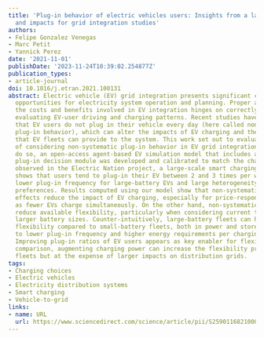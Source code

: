 ```yaml
---
title: 'Plug-in behavior of electric vehicles users: Insights from a large-scale trial
  and impacts for grid integration studies'
authors:
- Felipe Gonzalez Venegas
- Marc Petit
- Yannick Perez
date: '2021-11-01'
publishDate: '2023-11-24T10:39:02.254877Z'
publication_types:
- article-journal
doi: 10.1016/j.etran.2021.100131
abstract: Electric vehicle (EV) grid integration presents significant challenges and
  opportunities for electricity system operation and planning. Proper assessment of
  the costs and benefits involved in EV integration hinges on correctly modeling and
  evaluating EV-user driving and charging patterns. Recent studies have evidenced
  that EV users do not plug in their vehicle every day (here called non-systematic
  plug-in behavior), which can alter the impacts of EV charging and the flexibility
  that EV fleets can provide to the system. This work set out to evaluate the effect
  of considering non-systematic plug-in behavior in EV grid integration studies. To
  do so, an open-access agent-based EV simulation model that includes a probabilistic
  plug-in decision module was developed and calibrated to match the charging behavior
  observed in the Electric Nation project, a large-scale smart charging trial. Analysis
  shows that users tend to plug-in their EV between 2 and 3 times per week, with a
  lower plug-in frequency for large-battery EVs and large heterogeneity in user charging
  preferences. Results computed using our model show that non-systematic plug-in behavior
  effects reduce the impact of EV charging, especially for price-responsive charging,
  as fewer EVs charge simultaneously. On the other hand, non-systematic plug-in can
  reduce available flexibility, particularly when considering current trends towards
  larger battery sizes. Counter-intuitively, large-battery fleets can have reduced
  flexibility compared to small-battery fleets, both in power and stored energy, due
  to lower plug-in frequency and higher energy requirements per charging session.
  Improving plug-in ratios of EV users appears as key enabler for flexibility. In
  comparison, augmenting charging power can increase the flexibility provided by EV
  fleets but at the expense of larger impacts on distribution grids.
tags:
- Charging choices
- Electric vehicles
- Electricity distribution systems
- Smart charging
- Vehicle-to-grid
links:
- name: URL
  url: https://www.sciencedirect.com/science/article/pii/S2590116821000291
---
```

